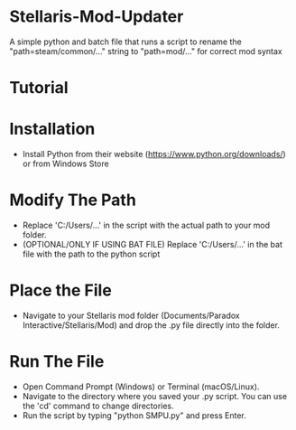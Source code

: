 # Stellaris-Mod-Updater
A simple python and batch file that runs a script to rename the "path=steam/common/..." string to "path=mod/..." for correct mod syntax

# Tutorial

# Installation
- Install Python from their website (https://www.python.org/downloads/) or from Windows Store

# Modify The Path
- Replace 'C:/Users/...' in the script with the actual path to your mod folder.
- (OPTIONAL/ONLY IF USING BAT FILE) Replace 'C:/Users/...' in the bat file with the path to the python script

# Place the File
- Navigate to your Stellaris mod folder (Documents/Paradox Interactive/Stellaris/Mod) and drop the .py file directly into the folder.
  
# Run The File
- Open Command Prompt (Windows) or Terminal (macOS/Linux).
- Navigate to the directory where you saved your .py script. You can use the 'cd' command to change directories.
- Run the script by typing "python SMPU.py" and press Enter.
